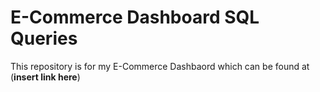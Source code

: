 # E-Commerce Dashboard SQL Queries

This repository is for my E-Commerce Dashbaord which can be found at (**insert link here**)

